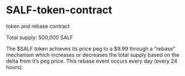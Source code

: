 # SALF-token-contract

token and rebase contract

Total supply: 500,000 SALF

The $SALF token achieves its price peg to a $9.99 through a “rebase” mechanism which increases or decreases the total supply based on the delta from it’s peg price.
This rebase event occurs every day (every 24 hours).
